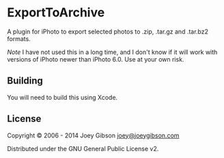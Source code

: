 # ExportToArchive

A plugin for iPhoto to export selected photos to .zip, .tar.gz and .tar.bz2 formats. 

*Note* I have not used this in a long time, and I don't know if it will work with versions
of iPhoto newer than iPhoto 6.0. Use at your own risk.

## Building

You will need to build this using Xcode.

## License

Copyright © 2006 - 2014 Joey Gibson <joey@joeygibson.com>

Distributed under the GNU General Public License v2.

